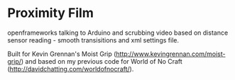 Proximity Film
=============

openframeworks talking to Arduino and scrubbing video based on distance
sensor reading - smooth transisitions and xml settings file.

Built for Kevin Grennan's Moist Grip
(http://www.kevingrennan.com/moist-grip/) and based on my previous code
for World of No Craft (http://davidchatting.com/worldofnocraft/).
